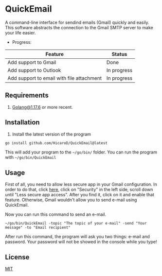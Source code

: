 # QuickEmail
A command-line interface for sendind emails (Gmail) quickly and easily. This software abstracts the connection to the Gmail SMTP server to make your life easier.

- Progress:

| Feature                                   | Status      |
|-------------------------------------------|-------------|
| Add support to Gmail                      | Done        |
| Add support to Outlook                    | In progress |
| Add support to email with file attachment | In progress |

## Requirements

1. [Golang@1.17.6](https://go.dev/dl/) or more recent.

## Installation

1. Install the latest version of the program

```bash
go install github.com/HicaroD/QuickEmail@latest
```

This will add your program to the `~/go/bin/` folder. You can run the program with `~/go/bin/QuickEmail`

## Usage

First of all, you need to allow less secure app in your Gmail configuration. In order to do that, click [here](https://myaccount.google.com/), click on "Security" in the left side, scroll down until "Less secure app access". After you find it, click on it and enable that feature. Otherwise, Gmail wouldn't allow you to send e-mail using QuickEmail.

Now you can run this command to send an e-mail.

```
~/go/bin/QuickEmail -topic "The topic of your e-mail" -send "Your message" -to "Email recipient"
```

After run this command, the program will ask you two things: e-mail and password. Your password will not be showed in the console while you type!

## License
[MIT](./LICENSE)
